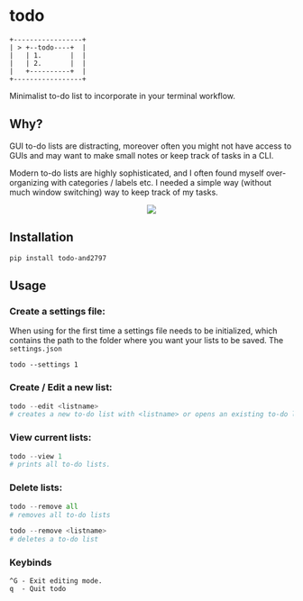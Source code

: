 # todo

```
+-----------------+ 
| > +--todo----+  | 
|   | 1.       |  | 
|   | 2.       |  | 
|   +----------+  | 
+-----------------+ 
```

Minimalist to-do list to incorporate in your terminal workflow. 

## Why?

GUI to-do lists are distracting, moreover often you might not have access to
GUIs and may want to make small notes or keep track of tasks in a CLI.

Modern to-do lists are highly sophisticated, and I often found myself over-organizing
with categories / labels etc. I needed a simple way (without much window switching) way to keep track of my tasks.

<p align = "center">
    <img src = https://i.imgur.com/k4Os5yX.png>
</p>

## Installation
```
pip install todo-and2797
```

## Usage
### Create a settings file:
When using for the first time a settings file needs to be initialized, which contains the path
to the folder where you want your lists to be saved. The `settings.json` 
```
todo --settings 1
```

### Create / Edit a new list:
```python
todo --edit <listname>
# creates a new to-do list with <listname> or opens an existing to-do list with <listname>
```
### View current lists:
```python
todo --view 1
# prints all to-do lists.
```
### Delete lists:
```python
todo --remove all
# removes all to-do lists

todo --remove <listname>
# deletes a to-do list
```

### Keybinds
```
^G - Exit editing mode.
q  - Quit todo
```
